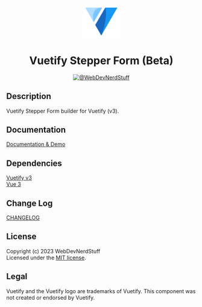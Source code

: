 <p align="center">
  <img alt="Vuetify Logo" width="100" src="https://raw.githubusercontent.com/webdevnerdstuff/vuetify-stepper-form/main/src/assets/vuetify-logo.svg">
</p>

<p>
  <h1 align="center">Vuetify Stepper Form (Beta)</h1>
</p>

<p align="center">
  <!-- <a href="https://www.npmjs.com/package/vuetify-stepper-form">
    <img src="https://img.shields.io/npm/v/vuetify-stepper-form?color=1867c0&logo=npm" alt="NPM Package">
  </a>
  &nbsp; -->
  <a href="https://github.com/webdevnerdstuff/vuetify-stepper-form">
    <img src="https://img.shields.io/badge/GitHub-WebDevNerdStuff-brightgreen.svg?logo=github" alt="@WebDevNerdStuff">
  </a>
</p>


## Description

Vuetify Stepper Form builder for Vuetify (v3).

## Documentation
 
[Documentation & Demo](https://webdevnerdstuff.github.io/vuetify-stepper-form/) 

## Dependencies
 
[Vuetify v3](https://vuetifyjs.com/)  
[Vue 3](https://vuejs.org/)  


## Change Log
 
[CHANGELOG](https://github.com/webdevnerdstuff/vuetify-stepper-form/blob/master/CHANGELOG.md)


## License

Copyright (c) 2023 WebDevNerdStuff  
Licensed under the [MIT license](https://github.com/webdevnerdstuff/vuetify-stepper-form/blob/master/LICENSE.md).


## Legal

Vuetify and the Vuetify logo are trademarks of Vuetify. This component was not created or endorsed by Vuetify.
